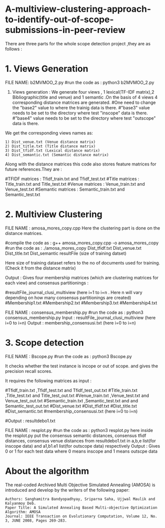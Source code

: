 # A-multiview-clustering-approach-to-identify-out-of-scope-submissions-in-peer-review
There are three parts for the whole scope detection project ,they are as follows :

# 1. Views Generation
FILE NAME: b2MVMOO_2.py
#run the code as : python3 b2MVMOO_2.py
1) Views generation : We generate four views , 1 lexical(TF-IDF matrix),2  Bibliographic(title and venue) and 1 semantic .On the basis of 4 views 4 corresponding distance matrices are generated.
#One need to change the "base2" value to where the trainig data is there.
#"base3" value needs to be set to the directory where test "inscope" data is there.
#"base4" value needs to be set to the directory where test "outscope" data is there.

We get the corresponding views names as:

	1) Dist_venue.txt (Venue distance matrix) 
	2) Dist_title.txt (Title distance matrix)	
	3) Dist_tfidf.txt (Lexical distance matrix)	
	4) Dist_semantic.txt (Semantic distance matrix)

Along with the distance matrices this code also stores feature matrices for future references.They are :

#TFIDF matrices : Tfidf_train.txt and Tfidf_test.txt
#Title matrices : Title_train.txt and Title_test.txt
#Venue matrices : Venue_train.txt and Venue_test.txt
#Semantic matrices : Semantic_train.txt and Semantic_test.txt
# 2. Multiview Clustering
FILE NAME : amosa_mores_copy.cpp 
Here the clustering part is done on the distance matrices.

#compile the code as : g++ amosa_mores_copy.cpp -o amosa_mores_copy
#run the code as : ./amosa_mores_copy Dist_tfidf.txt Dist_venue.txt Dist_title.txt Dist_semantic resultFile (size of training datset)

Here size of training dataset refers to the no of documents used for training.(Check it from the distance matrix)  

Output : Gives four membership matrices (which are clustering matrices for each view)  and  consensus partitionings :

#resultFile_journal_clusi_multiview (here i=1 to i=n . Here n will vary depending on how many consensus partitionings are created)
#Membership1.txt
#Membership2.txt
#Membership3.txt
#Membership4.txt

FILE NAME : consensus_membership.py
#run the code as : python3 consensus_membership.py
Input : resultFile_journal_clusi_multiview (here i=0 to i=n)
Output : membership_consensusi.txt (here i=0 to i=n)


# 3. Scope detection
FILE NAME : Bscope.py
#run the code as : python3 Bscope.py

It checks whether the test instance is incope or out of scope. and gives the precision recall scores.

It requires the following matrices as input :

#Tfidf_train.txt ,Tfidf_test.txt and Tfidf_test_out.txt
#Title_train.txt ,Title_test.txt and Title_test_out.txt
#Venue_train.txt ,Venue_test.txt and Venue_test_out.txt
#Semantic_train.txt ,Semantic_test.txt and and Semantic_test_out.txt
#Dist_venue.txt
#Dist_tfidf.txt
#Dist_title.txt
#Dist_semantic.txt
#membership_consensusi.txt (here i=0 to i=n)   

#Output : resultdebo1.txt

FILE NAME : resplot.py
#run the code as : python3 resplot.py
here inside the resplot.py put the consensus semantic distances, consensus tfidf distances, consensus venue distances from resultdebo1.txt in  a,b,e list(for inscope data) and a1,b1.e1 list(for outscope data) respectively
Output :  Gives 0 or 1 for each test data where 0 means inscope and 1 means outscpe data




# About the algorithm
The real-coded Archived Multi Objective Simulated Annealing (AMOSA) is introduced and develop by the writers of the following paper:

    Authors: Sanghamitra Bandyopadhyay, Sriparna Saha, Ujjwal Maulik and Kalyanmoy Deb.
    Paper Title: A Simulated Annealing Based Multi-objective Optimization Algorithm: AMOSA
    Journal: IEEE Transaction on Evolutionary Computation, Volume 12, No. 3, JUNE 2008, Pages 269-283.



